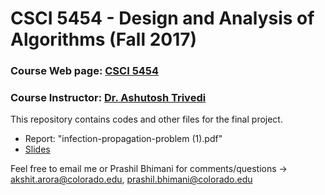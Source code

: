 # CSCI 5454 - Design and Analysis of Algorithms (Fall 2017)

### Course Web page: [CSCI 5454](http://www.cs.colorado.edu/~astr3586/courses/csci5454.html)
### Course Instructor: [Dr. Ashutosh Trivedi](http://www.cs.colorado.edu/~astr3586/index.html)

This repository contains codes and other files for the final project.
+ Report: "infection-propagation-problem (1).pdf"
+ [Slides](https://docs.google.com/presentation/d/1IumAF3Xah6MMs0-oxfOlFoKtNaqZDegZLi8YPbtH8NA/edit?usp=sharing)

Feel free to email me or Prashil Bhimani for comments/questions -> [akshit.arora@colorado.edu](mailto:akshit.arora@colorado.edu), [prashil.bhimani@colorado.edu](mailto:prashil.bhimani@colorado.edu)